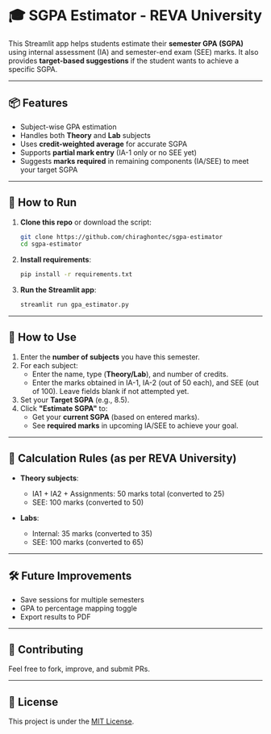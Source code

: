 # 🎓 SGPA Estimator - REVA University

This Streamlit app helps students estimate their **semester GPA (SGPA)** using internal assessment (IA) and semester-end exam (SEE) marks. It also provides **target-based suggestions** if the student wants to achieve a specific SGPA.

---

## 📦 Features

- Subject-wise GPA estimation
- Handles both **Theory** and **Lab** subjects
- Uses **credit-weighted average** for accurate SGPA
- Supports **partial mark entry** (IA-1 only or no SEE yet)
- Suggests **marks required** in remaining components (IA/SEE) to meet your target SGPA

---

## 🚀 How to Run

1. **Clone this repo** or download the script:
   ```bash
   git clone https://github.com/chiraghontec/sgpa-estimator
   cd sgpa-estimator
   ```

2. **Install requirements**:
   ```bash
   pip install -r requirements.txt
   ```

3. **Run the Streamlit app**:
   ```bash
   streamlit run gpa_estimator.py
   ```

---

## 📝 How to Use

1. Enter the **number of subjects** you have this semester.
2. For each subject:
   - Enter the name, type (**Theory/Lab**), and number of credits.
   - Enter the marks obtained in IA-1, IA-2 (out of 50 each), and SEE (out of 100). Leave fields blank if not attempted yet.
3. Set your **Target SGPA** (e.g., 8.5).
4. Click **"Estimate SGPA"** to:
   - Get your **current SGPA** (based on entered marks).
   - See **required marks** in upcoming IA/SEE to achieve your goal.

---

## 📘 Calculation Rules (as per REVA University)

- **Theory subjects**:
  - IA1 + IA2 + Assignments: 50 marks total (converted to 25)
  - SEE: 100 marks (converted to 50)

- **Labs**:
  - Internal: 35 marks (converted to 35)
  - SEE: 100 marks (converted to 65)

---

## 🛠 Future Improvements

- Save sessions for multiple semesters
- GPA to percentage mapping toggle
- Export results to PDF

---

## 🤝 Contributing

Feel free to fork, improve, and submit PRs.

---

## 📄 License

This project is under the [MIT License](LICENSE).
